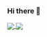 ### Hi there 👋


<a href="https://github.com/bprinzo/github-readme-stats">
  <img align="center" src="https://github-readme-stats.vercel.app/api?username=bprinzo&show_icons=true&theme=dracula" />
</a>
<a href="https://github.com/bprinzo/convoychat">
  <img align="center" src="https://github-readme-stats.vercel.app/api/top-langs/?username=bprinzo&layout=compact&theme=dracula"/>
</a>

<!--
**bprinzo/bprinzo** is a ✨ _special_ ✨ repository because its `README.md` (this file) appears on your GitHub profile.

Here are some ideas to get you started:

- 🔭 I’m currently working on ...
- 🌱 I’m currently learning ...
- 👯 I’m looking to collaborate on ...
- 🤔 I’m looking for help with ...
- 💬 Ask me about ...
- 📫 How to reach me: ...
- 😄 Pronouns: ...
- ⚡ Fun fact: ...
-->
